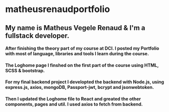 # matheusrenaudportfolio

## My name is Matheus Vegele Renaud & I'm a fullstack developer.
#### After finishing the theory part of my course at DCI. I posted my Portfolio with most of language, libraries and tools I learn during the course.
#### The Loghome page I finshed on the first part of the course using HTML, SCSS & bootstrap.
#### For my final backend project I developted the backend with Node.js, using express.js, axios, mongoDB, Passport-jwt, bcrypt and jsonwebtoken.
#### Then I updated the Loghome file to React and greated the other components, pages and util. I used axios to fetch from backend.
